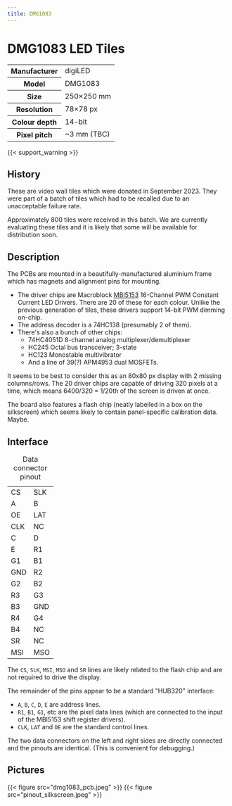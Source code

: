 ```yaml
---
title: DMG1083
---
```

# DMG1083 LED Tiles

<table class="vertical">
<tr><th>Manufacturer</th><td>digiLED</td></tr>
<tr><th>Model</th><td>DMG1083</td></tr>
<tr><th>Size</th><td>250×250 mm</td></tr>
<tr><th>Resolution</th><td>78×78 px</td></tr>
<tr><th>Colour depth</th><td>14-bit</td></tr>
<tr><th>Pixel pitch</th><td>~3 mm (TBC)</td></tr>
</table>

{{< support_warning >}}

## History

These are video wall tiles which were donated in September 2023. They were part of a batch of tiles
which had to be recalled due to an unacceptable failure rate.

Approximately 800 tiles were received in this batch. We are currently evaluating these tiles and it is
likely that some will be available for distribution soon.

## Description

The PCBs are mounted in a beautifully-manufactured aluminium frame which has magnets and alignment
pins for mounting.

- The driver chips are Macroblock [MBI5153](/datasheets/MBI5153GP-A.pdf) 16-Channel PWM Constant Current LED Drivers. There are 20 of these for each colour. Unlike the previous generation of tiles, these drivers support 14-bit PWM dimming on-chip.
- The address decoder is a 74HC138 (presumably 2 of them).
- There's also a bunch of other chips:
  - 74HC4051D 8-channel analog multiplexer/demultiplexer
  - HC245 Octal bus transceiver; 3-state
  - HC123 Monostable multivibrator
  - And a line of 39(?) APM4953 dual MOSFETs. 

It seems to be best to consider this as an 80x80 px display with 2 missing columns/rows. The 20 driver chips are capable of driving 320 pixels at a time, which means 6400/320 = 1/20th of the screen is driven at once.

The board also features a flash chip (neatly labelled in a box on the silkscreen) which seems likely to contain panel-specific calibration data. Maybe.

## Interface
<table class="pinout">
  <caption>Data connector pinout</caption>
  <tr><td class="misc">CS</td><td class="misc">SLK</td></tr>
  <tr><td class="address">A</td><td class="address">B</td></tr>
  <tr><td class="control not">OE</td><td class="control">LAT</td></tr>
  <tr><td class="control">CLK</td><td class="nc">NC</td></tr>
  <tr><td class="address">C</td><td class="address">D</td></tr>
  <tr><td class="address">E</td><td class="red">R1</td></tr>
  <tr><td class="green">G1</td><td class="blue">B1</td></tr>
  <tr><td class="gnd">GND</td><td class="red">R2</td></tr>
  <tr><td class="green">G2</td><td class="blue">B2</td></tr>
  <tr><td class="red">R3</td><td class="green">G3</td></tr>
  <tr><td class="blue">B3</td><td class="gnd">GND</td></tr>
  <tr><td class="red">R4</td><td class="green">G4</td></tr>
  <tr><td class="blue">B4</td><td class="nc">NC</td></tr>
  <tr><td class="misc">SR</td><td class="nc">NC</td></tr>
  <tr><td class="misc">MSI</td><td class="misc">MSO</td></tr>
</table>

The `CS`, `SLK`, `MSI`, `MSO` and `SR` lines are likely related to the flash chip and are not required to drive the display.

The remainder of the pins appear to be a standard "HUB320" interface:
* `A`, `B`, `C`, `D`, `E` are address lines.
* `R1`, `B1`, `G1`, etc are the pixel data lines (which are connected to the input of the MBI5153 shift register drivers).
* `CLK`, `LAT` and `OE` are the standard control lines.

The two data connectors on the left and right sides are directly connected and the pinouts are identical. (This is convenient for debugging.)

## Pictures

{{< figure src="dmg1083_pcb.jpeg" >}}
{{< figure src="pinout_silkscreen.jpeg" >}}
